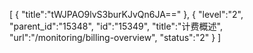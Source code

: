 [
	{
		"title":"tWJPAO9lvS3burKJvQn6JA=="
	},
	{
		"level":"2",
		"parent_id":"15348",
		"id":"15349",
		"title":"计费概述",
		"url":"/monitoring/billing-overview",
		"status":"2"
	}
]